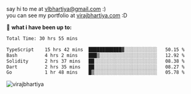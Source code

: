 say hi to me at [vlbhartiya@gmail.com](mailto:vlbhartiya@gmail.com) :)<br/>
you can see my portfolio at [virajbhartiya.com](https://virajbhartiya.com) :D<br/>


🚀 **what i have been up to:**

<!--START_SECTION:waka-->

```txt
Total Time: 30 hrs 55 mins

TypeScript    15 hrs 42 mins  ████████████▓░░░░░░░░░░░░   50.15 %
Bash          4 hrs 2 mins    ███▒░░░░░░░░░░░░░░░░░░░░░   12.92 %
Solidity      2 hrs 37 mins   ██░░░░░░░░░░░░░░░░░░░░░░░   08.38 %
Dart          2 hrs 35 mins   ██░░░░░░░░░░░░░░░░░░░░░░░   08.27 %
Go            1 hr 48 mins    █▒░░░░░░░░░░░░░░░░░░░░░░░   05.78 %
```

<!--END_SECTION:waka-->

<p align="left"> <img src="https://komarev.com/ghpvc/?username=virajbhartiya&color=blue" alt="virajbhartiya" /> </p>
